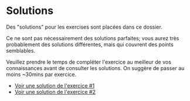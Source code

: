 # Solutions

Des "solutions" pour les exercises sont placées dans ce dossier.

Ce ne sont pas nécessairement des solutions parfaites; vous aurez très probablement 
des solutions différentes, mais qui couvrent des points semblables.

Veuillez prendre le temps de compléter l'exercice au meilleur de vos connaissances
avant de consulter les solutions. On suggère de passer au moins ~30mins par exercice.

- [Voir une solution de l'exercice #1](./tests/Unit/Util/TimeFormatterTest.php)
- [Voir une solution de l'exercice #2](./tests/Unit/Catalog/ProductCatalogTest.php)